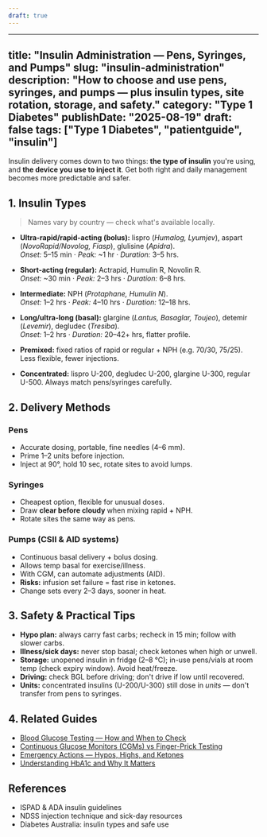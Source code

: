 ```yaml
---
draft: true
---
```


---
title: "Insulin Administration — Pens, Syringes, and Pumps"
slug: "insulin-administration"
description: "How to choose and use pens, syringes, and pumps — plus insulin types, site rotation, storage, and safety."
category: "Type 1 Diabetes"
publishDate: "2025-08-19"
draft: false
tags: ["Type 1 Diabetes", "patientguide", "insulin"]
---

Insulin delivery comes down to two things: **the type of insulin** you're using, and **the device you use to inject it**. Get both right and daily management becomes more predictable and safer.

## 1. Insulin Types

> Names vary by country — check what's available locally.

- **Ultra-rapid/rapid-acting (bolus):** lispro (*Humalog, Lyumjev*), aspart (*NovoRapid/Novolog, Fiasp*), glulisine (*Apidra*).  
  *Onset:* 5–15 min · *Peak:* ~1 hr · *Duration:* 3–5 hrs.

- **Short-acting (regular):** Actrapid, Humulin R, Novolin R.  
  *Onset:* ~30 min · *Peak:* 2–3 hrs · *Duration:* 6–8 hrs.

- **Intermediate:** NPH (*Protaphane, Humulin N*).  
  *Onset:* 1–2 hrs · *Peak:* 4–10 hrs · *Duration:* 12–18 hrs.

- **Long/ultra-long (basal):** glargine (*Lantus, Basaglar, Toujeo*), detemir (*Levemir*), degludec (*Tresiba*).  
  *Onset:* 1–2 hrs · *Duration:* 20–42+ hrs, flatter profile.

- **Premixed:** fixed ratios of rapid or regular + NPH (e.g. 70/30, 75/25). Less flexible, fewer injections.

- **Concentrated:** lispro U-200, degludec U-200, glargine U-300, regular U-500. Always match pens/syringes carefully.

## 2. Delivery Methods

### Pens
- Accurate dosing, portable, fine needles (4–6 mm).  
- Prime 1–2 units before injection.  
- Inject at 90°, hold 10 sec, rotate sites to avoid lumps.

### Syringes
- Cheapest option, flexible for unusual doses.  
- Draw **clear before cloudy** when mixing rapid + NPH.  
- Rotate sites the same way as pens.

### Pumps (CSII & AID systems)
- Continuous basal delivery + bolus dosing.  
- Allows temp basal for exercise/illness.  
- With CGM, can automate adjustments (AID).  
- **Risks:** infusion set failure = fast rise in ketones.  
- Change sets every 2–3 days, sooner in heat.

## 3. Safety & Practical Tips
- **Hypo plan:** always carry fast carbs; recheck in 15 min; follow with slower carbs.  
- **Illness/sick days:** never stop basal; check ketones when high or unwell.  
- **Storage:** unopened insulin in fridge (2–8 °C); in-use pens/vials at room temp (check expiry window). Avoid heat/freeze.  
- **Driving:** check BGL before driving; don't drive if low until recovered.  
- **Units:** concentrated insulins (U-200/U-300) still dose in *units* — don't transfer from pens to syringes.  

## 4. Related Guides
- [Blood Glucose Testing — How and When to Check](/guides/blood-glucose-testing/)  
- [Continuous Glucose Monitors (CGMs) vs Finger-Prick Testing](/posts/cgm-vs-finger-prick/)  
- [Emergency Actions — Hypos, Highs, and Ketones](/guides/emergency-actions/)  
- [Understanding HbA1c and Why It Matters](/guides/understanding-hba1c/)  

## References
- ISPAD & ADA insulin guidelines  
- NDSS injection technique and sick-day resources  
- Diabetes Australia: insulin types and safe use
